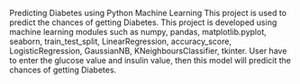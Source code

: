 Predicting Diabetes using Python Machine Learning
This project is used to predict the chances of getting Diabetes.
This project is developed using machine learning modules such as numpy, pandas,
matplotlib.pyplot, seaborn, train_test_split, LinearRegression, accuracy_score,
LogisticRegression, GaussianNB, KNeighboursClassifier, tkinter.
User have to enter the glucose value and insulin value, then this model will predicit the chances of getting Diabetes.
